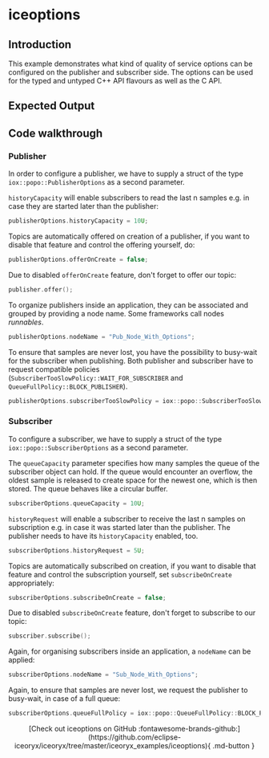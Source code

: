 # iceoptions

## Introduction

This example demonstrates what kind of quality of service options can be configured on the publisher and subscriber
side. The options can be used for the typed and untyped C++ API flavours as well as the C API.

## Expected Output

<!-- Add asciinema link here -->

## Code walkthrough

### Publisher

In order to configure a publisher, we have to supply a struct of the type `iox::popo::PublisherOptions` as a second parameter.

`historyCapacity` will enable subscribers to read the last n samples e.g. in case they are started later than the publisher:

```cpp
publisherOptions.historyCapacity = 10U;
```

Topics are automatically offered on creation of a publisher, if you want to disable that feature and control the offering yourself, do:

```cpp
publisherOptions.offerOnCreate = false;
```

Due to disabled `offerOnCreate` feature, don't forget to offer our topic:

```cpp
publisher.offer();
```

To organize publishers inside an application, they can be associated and grouped by providing a node name. Some frameworks call nodes _runnables_.

```cpp
publisherOptions.nodeName = "Pub_Node_With_Options";
```

To ensure that samples are never lost, you have the possibility to busy-wait for the subscriber when publishing.
Both publisher and subscriber have to request compatible policies (`SubscriberTooSlowPolicy::WAIT_FOR_SUBSCRIBER` and
`QueueFullPolicy::BLOCK_PUBLISHER`).

```cpp
publisherOptions.subscriberTooSlowPolicy = iox::popo::SubscriberTooSlowPolicy::WAIT_FOR_SUBSCRIBER;
```

### Subscriber

To configure a subscriber, we have to supply a struct of the type `iox::popo::SubscriberOptions` as a second parameter.

The `queueCapacity` parameter specifies how many samples the queue of the subscriber object can hold. If the queue
would encounter an overflow, the oldest sample is released to create space for the newest one, which is then stored. The queue behaves like a circular buffer.

```cpp
subscriberOptions.queueCapacity = 10U;
```

`historyRequest` will enable a subscriber to receive the last n samples on subscription e.g. in case it was started later than the publisher. The publisher needs to have its `historyCapacity` enabled, too.

```cpp
subscriberOptions.historyRequest = 5U;
```

Topics are automatically subscribed on creation, if you want to disable that feature and control the subscription
yourself, set `subscribeOnCreate` appropriately:

```cpp
subscriberOptions.subscribeOnCreate = false;
```

Due to disabled `subscribeOnCreate` feature, don't forget to subscribe to our topic:

```cpp
subscriber.subscribe();
```

Again, for organising subscribers inside an application, a `nodeName` can be applied:

```cpp
subscriberOptions.nodeName = "Sub_Node_With_Options";
```

Again, to ensure that samples are never lost, we request the publisher to busy-wait, in case of a full queue:

```cpp
subscriberOptions.queueFullPolicy = iox::popo::QueueFullPolicy::BLOCK_PUBLISHER;
```

<center>
[Check out iceoptions on GitHub :fontawesome-brands-github:](https://github.com/eclipse-iceoryx/iceoryx/tree/master/iceoryx_examples/iceoptions){ .md-button }
</center>
